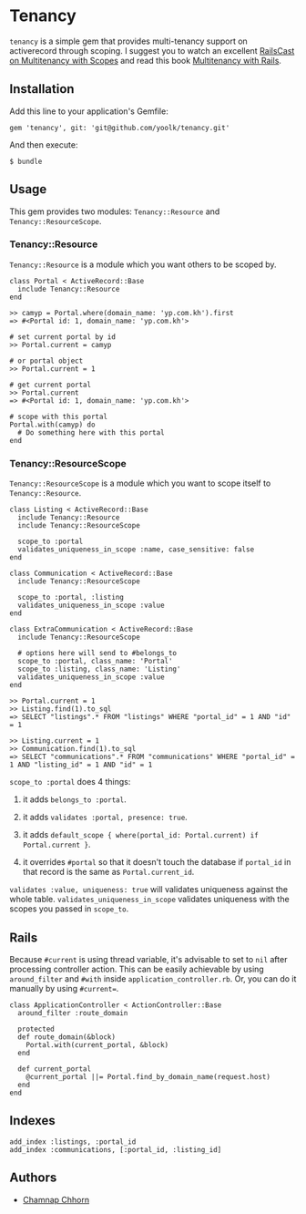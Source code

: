# Tenancy

`tenancy` is a simple gem that provides multi-tenancy support on activerecord through scoping. I suggest you to watch an excellent [RailsCast on Multitenancy with Scopes](http://railscasts.com/episodes/388-multitenancy-with-scopes) and read this book [Multitenancy with Rails](https://leanpub.com/multi-tenancy-rails).

## Installation

Add this line to your application's Gemfile:

    gem 'tenancy', git: 'git@github.com/yoolk/tenancy.git'

And then execute:

    $ bundle

## Usage

This gem provides two modules: `Tenancy::Resource` and `Tenancy::ResourceScope`. 

### Tenancy::Resource

`Tenancy::Resource` is a module which you want others to be scoped by.

    class Portal < ActiveRecord::Base
      include Tenancy::Resource
    end

    >> camyp = Portal.where(domain_name: 'yp.com.kh').first
    => #<Portal id: 1, domain_name: 'yp.com.kh'>

    # set current portal by id
    >> Portal.current = camyp

    # or portal object
    >> Portal.current = 1

    # get current portal
    >> Portal.current
    => #<Portal id: 1, domain_name: 'yp.com.kh'>

    # scope with this portal
    Portal.with(camyp) do
      # Do something here with this portal
    end

### Tenancy::ResourceScope

`Tenancy::ResourceScope` is a module which you want to scope itself to `Tenancy::Resource`.

    class Listing < ActiveRecord::Base
      include Tenancy::Resource
      include Tenancy::ResourceScope

      scope_to :portal
      validates_uniqueness_in_scope :name, case_sensitive: false
    end

    class Communication < ActiveRecord::Base
      include Tenancy::ResourceScope
      
      scope_to :portal, :listing
      validates_uniqueness_in_scope :value
    end

    class ExtraCommunication < ActiveRecord::Base
      include Tenancy::ResourceScope
      
      # options here will send to #belongs_to
      scope_to :portal, class_name: 'Portal'
      scope_to :listing, class_name: 'Listing'
      validates_uniqueness_in_scope :value
    end

    >> Portal.current = 1
    >> Listing.find(1).to_sql
    => SELECT "listings".* FROM "listings" WHERE "portal_id" = 1 AND "id" = 1

    >> Listing.current = 1
    >> Communication.find(1).to_sql
    => SELECT "communications".* FROM "communications" WHERE "portal_id" = 1 AND "listing_id" = 1 AND "id" = 1

`scope_to :portal` does 4 things:

1. it adds `belongs_to :portal`.

2. it adds `validates :portal, presence: true`.

3. it adds `default_scope { where(portal_id: Portal.current) if Portal.current }`.

4. it overrides `#portal` so that it doesn't touch the database if `portal_id` in that record is the same as `Portal.current_id`.

`validates :value, uniqueness: true` will validates uniqueness against the whole table. `validates_uniqueness_in_scope` validates uniqueness with the scopes you passed in `scope_to`.

## Rails

Because `#current` is using thread variable, it's advisable to set to `nil` after processing controller action. This can be easily achievable by using `around_filter` and `#with` inside `application_controller.rb`. Or, you can do it manually by using `#current=`.

    class ApplicationController < ActionController::Base
      around_filter :route_domain

      protected
      def route_domain(&block)
        Portal.with(current_portal, &block)
      end

      def current_portal
        @current_portal ||= Portal.find_by_domain_name(request.host)
      end
    end

## Indexes

    add_index :listings, :portal_id
    add_index :communications, [:portal_id, :listing_id]


## Authors

* [Chamnap Chhorn](https://github.com/chamnap)
